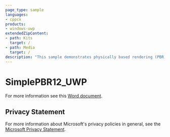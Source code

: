 ```yaml
---
page_type: sample
languages:
- cppcx
products:
- windows-uwp
extendedZipContent:
- path: Kits
  target: /
- path: Media
  target: /
description: "This sample demonstrates physically based rendering (PBR) in a Universal Windows Platform (UWP) app using DirectX 12."
---
```


# SimplePBR12_UWP

For more information see this [Word document](https://github.com/microsoft/Xbox-ATG-Samples/blob/master/UWPSamples/Graphics/SimplePBR12_UWP/Readme.docx).

## Privacy Statement

For more information about Microsoft's privacy policies in general, see the [Microsoft Privacy Statement](https://privacy.microsoft.com/en-us/privacystatement/).
